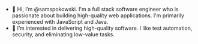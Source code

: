 - 👋 Hi, I’m @samspokowski.  I'm a full stack software engineer who is passionate about building high-quality web applications.  I'm primarily experienced with JavaScript and Java.
- 👀 I’m interested in delivering high-quality software.  I like test automation, security, and eliminating low-value tasks.
